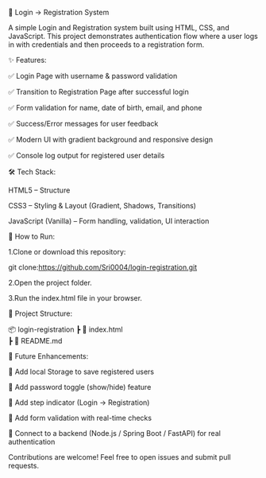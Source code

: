🔐 Login → Registration System

A simple Login and Registration system built using HTML, CSS, and JavaScript.
This project demonstrates authentication flow where a user logs in with credentials and then proceeds to a registration form.

✨ Features:

✅ Login Page with username & password validation

✅ Transition to Registration Page after successful login

✅ Form validation for name, date of birth, email, and phone

✅ Success/Error messages for user feedback

✅ Modern UI with gradient background and responsive design

✅ Console log output for registered user details

🛠️ Tech Stack:

HTML5 – Structure

CSS3 – Styling & Layout (Gradient, Shadows, Transitions)

JavaScript (Vanilla) – Form handling, validation, UI interaction

🚀 How to Run:

1.Clone or download this repository:

git clone:https://github.com/Sri0004/login-registration.git

2.Open the project folder.

3.Run the index.html file in your browser.


📂 Project Structure:

📦 login-registration
 ┣ 📜 index.html     
 ┣ 📜 README.md    
 
🎯 Future Enhancements:

🔹 Add local Storage to save registered users

🔹 Add password toggle (show/hide) feature

🔹 Add step indicator (Login → Registration)

🔹 Add form validation with real-time checks

🔹 Connect to a backend (Node.js / Spring Boot / FastAPI) for real authentication



Contributions are welcome! Feel free to open issues and submit pull requests.

